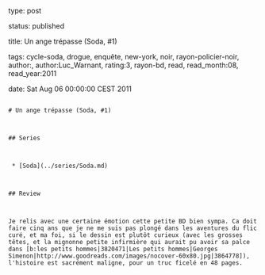 type: post
status: published
title: Un ange trépasse (Soda, #1)
tags:  cycle-soda,  drogue,  enquête,  new-york,  noir,  rayon-policier-noir, author:, author:Luc_Warnant, rating:3, rayon-bd, read, read_month:08, read_year:2011
date: Sat Aug 06 00:00:00 CEST 2011
~~~~~~
# Un ange trépasse (Soda, #1)

## Series

 * [Soda](../series/Soda.md)

## Review

Je relis avec une certaine émotion cette petite BD bien sympa. Ca doit faire cinq ans que je ne me suis pas plongé dans les aventures du flic curé, et ma foi, si le dessin est plutôt curieux (avec les grosses têtes, et la mignonne petite infirmière qui aurait pu avoir sa palce dans [b:les petits hommes|3820471|Les petits hommes|Georges Simenon|http://www.goodreads.com/images/nocover-60x80.jpg|3864778]), l'histoire est sacrément maligne, pour un truc ficelé en 48 pages.
